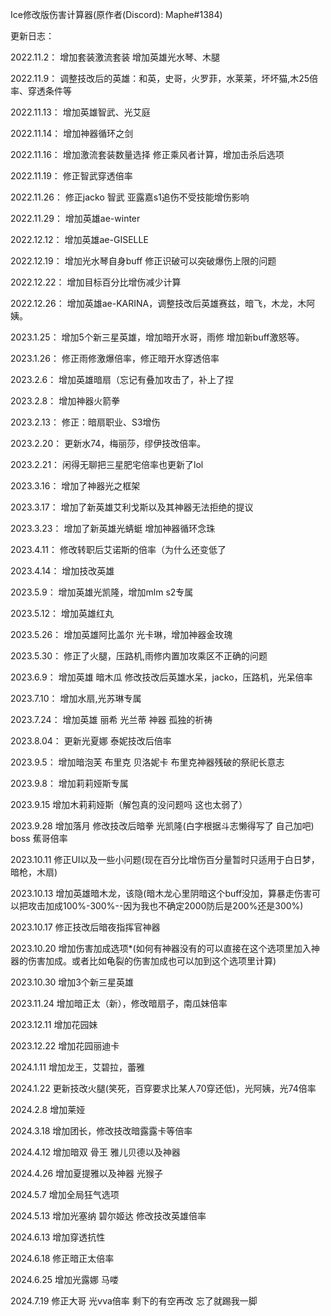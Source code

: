 Ice修改版伤害计算器(原作者(Discord): Maphe#1384)

更新日志：

2022.11.2：
增加套装激流套装
增加英雄光水琴、木腿

2022.11.9：
调整技改后的英雄：和英，史哥，火罗菲，水莱莱，坏坏猫,木25倍率、穿透条件等

2022.11.13：
增加英雄智武、光艾庭

2022.11.14：
增加神器循环之剑

2022.11.16：
增加激流套装数量选择
修正乘风者计算，增加击杀后选项

2022.11.19：
修正智武穿透倍率

2022.11.26：
修正jacko 智武 亚露嘉s1追伤不受技能增伤影响

2022.11.29：
增加英雄ae-winter

2022.12.12：
增加英雄ae-GISELLE

2022.12.19：
增加光水琴自身buff
修正识破可以突破爆伤上限的问题

2022.12.22：
增加目标百分比增伤减少计算

2022.12.26：
增加英雄ae-KARINA，调整技改后英雄赛兹，暗飞，木龙，木阿姨。

2023.1.25：
增加5个新三星英雄，增加暗开水哥，雨修
增加新buff激怒等。

2023.1.26：
修正雨修激爆倍率，修正暗开水穿透倍率

2023.2.6：
增加英雄暗扇（忘记有叠加攻击了，补上了捏

2023.2.8：
增加神器火箭拳

2023.2.13：
修正：暗扇职业、S3增伤

2023.2.20：
更新水74，梅丽莎，缪伊技改倍率。

2023.2.21：
闲得无聊把三星肥宅倍率也更新了lol

2023.3.16：
增加了神器光之框架

2023.3.17：
增加了新英雄艾利戈斯以及其神器无法拒绝的提议

2023.3.23：
增加了新英雄光蜻蜓
增加神器循环念珠

2023.4.11：
修改转职后艾诺斯的倍率（为什么还变低了

2023.4.14：
增加技改英雄

2023.5.9：
增加英雄光凯隆，增加mlm s2专属

2023.5.12：
增加英雄红丸

2023.5.26：
增加英雄阿比盖尔 光卡琳，增加神器金玫瑰

2023.5.30：
修正了火腿，压路机,雨修内置加攻乘区不正确的问题

2023.6.9：
增加英雄 暗木瓜  修改技改后英雄水呆，jacko，压路机，光呆倍率

2023.7.10：
增加水扇,光苏琳专属

2023.7.24：
增加英雄 丽希 光兰蒂 神器 孤独的祈祷

2023.8.04：
更新光夏娜 泰妮技改后倍率

2023.9.5：
增加暗泡芙 布里克 贝洛妮卡
布里克神器残破的祭祀长意志

2023.9.8：
增加莉莉娅斯专属

2023.9.15
增加木莉莉娅斯（解包真的没问题吗 这也太弱了）

2023.9.28
增加落月 修改技改后暗拳 光凯隆(白字根据斗志懒得写了 自己加吧) boss 蕉哥倍率


2023.10.11
修正UI以及一些小问题(现在百分比增伤百分量暂时只适用于白日梦，暗枪，木扇)

2023.10.13
增加英雄暗木龙，该隐(暗木龙心里阴暗这个buff没加，算暴走伤害可以把攻击加成100%-300%--因为我也不确定2000防后是200%还是300%)

2023.10.17
修正技改后暗夜指挥官神器

2023.10.20
增加伤害加成选项*(如何有神器没有的可以直接在这个选项里加入神器的伤害加成。或者比如龟裂的伤害加成也可以加到这个选项里计算)

2023.10.30
增加3个新三星英雄

2023.11.24
增加暗正太（新），修改暗扇子，南瓜妹倍率

2023.12.11
增加花园妹

2023.12.22
增加花园丽迪卡

2024.1.11
增加龙王，艾碧拉，蕾雅

2024.1.22
更新技改火腿(笑死，百穿要求比某人70穿还低)，光阿姨，光74倍率

2024.2.8
增加莱娅

2024.3.18
增加团长，修改技改暗露露卡等倍率

2024.4.12
增加暗双 骨王 雅儿贝德以及神器

2024.4.26
增加夏提雅以及神器 光猴子

2024.5.7
增加全局狂气选项

2024.5.13
增加光塞纳 碧尔姬达 修改技改英雄倍率

2024.6.13
增加穿透抗性

2024.6.18
修正暗正太倍率

2024.6.25
增加光露娜 马喽

2024.7.19
修正大哥 光vva倍率 剩下的有空再改 忘了就踢我一脚
